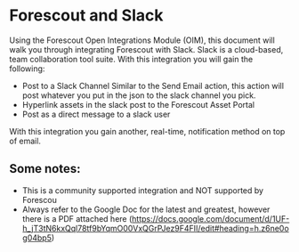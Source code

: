 # Forescout and Slack
Using the Forescout Open Integrations Module (OIM), this document will walk you through integrating Forescout with Slack. Slack is a cloud-based, team collaboration tool suite. With this integration you will gain the following:

- Post to a Slack Channel Similar to the Send Email action, this action will post whatever you put in the json to the slack channel you pick.  
- Hyperlink assets in the slack post to the Forescout Asset Portal
- Post as a direct message to a slack user

With this integration you gain another, real-time, notification method on top of email.

## Some notes:
- This is a community supported integration and NOT supported by Forescou
- Always refer to the Google Doc for the latest and greatest, however there is a PDF attached here (https://docs.google.com/document/d/1UF-h_jT3tN6kxQql78tf9bYqmO00VxQGrPJez9F4FII/edit#heading=h.z6ne0og04bp5)

